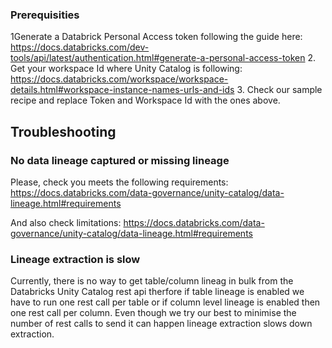 ### Prerequisities
1Generate a Databrick Personal Access token following the guide here: https://docs.databricks.com/dev-tools/api/latest/authentication.html#generate-a-personal-access-token
2. Get your workspace Id where Unity Catalog is following: https://docs.databricks.com/workspace/workspace-details.html#workspace-instance-names-urls-and-ids
3. Check our sample recipe and replace Token and Workspace Id with the ones above.

## Troubleshooting

### No data lineage captured or missing lineage
Please, check you meets the following requirements:
    https://docs.databricks.com/data-governance/unity-catalog/data-lineage.html#requirements

And also check limitations:
https://docs.databricks.com/data-governance/unity-catalog/data-lineage.html#requirements

### Lineage extraction is slow

Currently, there is no way to get table/column lineag in bulk from the Databricks Unity Catalog rest api therfore if 
table lineage is enabled we have to run one rest call per table or if column level lineage is enabled then one rest
call per column.
Even though we try our best to minimise the number of rest calls to send it can happen lineage extraction slows down
extraction.
